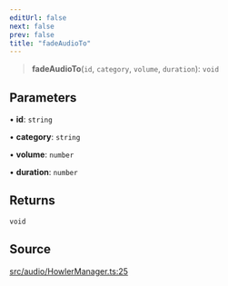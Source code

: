 ```yaml
---
editUrl: false
next: false
prev: false
title: "fadeAudioTo"
---
```


> **fadeAudioTo**(`id`, `category`, `volume`, `duration`): `void`

## Parameters

• **id**: `string`

• **category**: `string`

• **volume**: `number`

• **duration**: `number`

## Returns

`void`

## Source

[src/audio/HowlerManager.ts:25](https://github.com/relishinc/dill-pixel/blob/10f512f7f577ca5e74162827f11215b28df5ca97/src/audio/HowlerManager.ts#L25)
